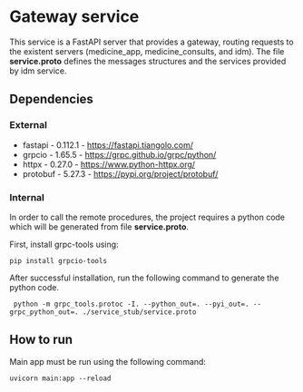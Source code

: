 # Gateway service

This service is a FastAPI server that provides a gateway, routing requests to the existent servers (medicine_app, medicine_consults, and idm).
The file <b>service.proto</b> defines the messages structures and the services provided by idm service.

## Dependencies
### External
  * fastapi - 0.112.1 - https://fastapi.tiangolo.com/
  * grpcio - 1.65.5 - https://grpc.github.io/grpc/python/
  * httpx - 0.27.0 - https://www.python-httpx.org/
  * protobuf - 5.27.3 - https://pypi.org/project/protobuf/
### Internal


In order to call the remote procedures, the project requires a python code which will be generated from file <b>service.proto</b>.

First, install grpc-tools using: 
``` shell
pip install grpcio-tools
```

After successful installation, run the following command to generate the python code.

``` shell
 python -m grpc_tools.protoc -I. --python_out=. --pyi_out=. --grpc_python_out=. ./service_stub/service.proto
```

## How to run

Main app must be run using the following command:
``` shell
uvicorn main:app --reload
```
